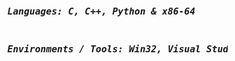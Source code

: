 <pre>
<h2><strong><I>Languages: C, C++, Python & x86-64</I></strong></h2>
<h2><strong><I>Environments / Tools: Win32, Visual Studio, LLVM, Intel oneAPI C/C++ & Windows SDK</I></strong></h2>  
</pre>
